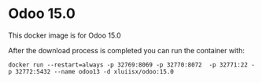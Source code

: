 Odoo 15.0
========

This docker image is for Odoo 15.0

After the download process is completed you can run the container with:

    docker run --restart=always -p 32769:8069 -p 32770:8072  -p 32771:22 -p 32772:5432 --name odoo13 -d xluiisx/odoo:15.0
